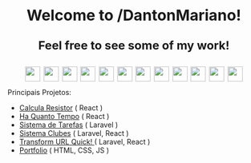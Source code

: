 <h1 align='center' style='height:145px;'> 
  <b style='font-size:30px'> Welcome to /DantonMariano!</b>
  
  <sub> Feel free to see some of my work! </sub>
  
 <img width='30' src='https://media4.giphy.com/media/eNAsjO55tPbgaor7ma/200w.gif?cid=82a1493bsttdl6see6129hssqeua9unu10lmvre7f0380w9w&rid=200w.gif&ct=s'> <img width='30' src='https://upload.wikimedia.org/wikipedia/commons/thumb/9/9a/Laravel.svg/1200px-Laravel.svg.png'> <img width='30' src='https://www.codeigniter.com/assets/images/codeigniter4logo.png'> <img width='30' src='https://media0.giphy.com/media/ln7z2eWriiQAllfVcn/giphy.gif?cid=6c09b952z5ehv9u5iie8z0r9larg0b9b8xlw2253m67kh1hn&rid=giphy.gif&ct=s'> <img width='30' src='https://upload.wikimedia.org/wikipedia/commons/thumb/9/95/Vue.js_Logo_2.svg/2367px-Vue.js_Logo_2.svg.png'> <img width='30' src='https://image.flaticon.com/icons/png/512/919/919830.png'> <img width='30' src='https://upload.wikimedia.org/wikipedia/commons/thumb/3/3f/Git_icon.svg/1024px-Git_icon.svg.png'> <img width='30' src='https://upload.wikimedia.org/wikipedia/commons/thumb/2/29/Postgresql_elephant.svg/1200px-Postgresql_elephant.svg.png'> <img width='30' src='https://www.elearningworld.org/wp-content/uploads/2019/04/MySQL.svg.png'> <img width='30' src='https://upload.wikimedia.org/wikipedia/commons/thumb/9/96/Sass_Logo_Color.svg/1200px-Sass_Logo_Color.svg.png'> <img width='30' src='https://media1.giphy.com/media/XAxylRMCdpbEWUAvr8/giphy.gif?cid=6c09b9521pvj6c1rtjrnm00xzp9kfi0k1zjbfu7foh8t5swo&rid=giphy.gif&ct=s'> <img width='30' src='https://upload.wikimedia.org/wikipedia/commons/thumb/d/d5/CSS3_logo_and_wordmark.svg/1200px-CSS3_logo_and_wordmark.svg.png'>
</h1>

Principais Projetos:
<ul>
	<li> <a href="https://www.calcularesistor.xyz/"> Calcula Resistor</a> ( React )</li>
	<li> <a href="https://haquantotempo.netlify.app/"> Ha Quanto Tempo</a> ( React )</li>
	<li> <a href="http://sistema-de-tarefas.herokuapp.com/"> Sistema de Tarefas</a> ( Laravel )</li>
	<li> <a href="http://sistema-clubes.herokuapp.com/"> Sistema Clubes</a> ( Laravel, React )</li>
	<li> <a href="http://www.tuqurl.xyz/"> Transform URL Quick! </a> ( Laravel, React )</li>
	<li> <a href="https://danton-mariano.netlify.app/"> Portfolio</a> ( HTML, CSS, JS )</li>
</ul>
